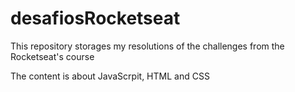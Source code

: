 # desafiosRocketseat
This repository storages my resolutions of the challenges from the Rocketseat's course

The content is about JavaScrpit, HTML and CSS

